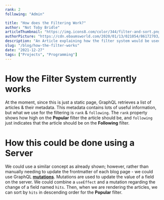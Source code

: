 ```yaml
---
rank: 2
following: "Admin"

title: "How does the Filtering Work?"
author: "Not Toby Bridle"
articleThumbnail: "https://img.icons8.com/color/344/filter-and-sort.png"
authorPicture: "https://cdn.ebaumsworld.com/2020/01/13/021054/86172703/lego-star-wars-profile-4.jpg"
description: "An Article explaining how the filter system would be used."
slug: "/blog/how-the-filter-works"
date: "2021-12-27"
tags: ["Projects", "Programming"]
---
```


# How the Filter System currently works
At the moment, since this is just a static page, GraphQL retrieves a list of articles & their metadata.
This metadata contains lots of useful information, but what we use for the filtering is `rank` & `following`. The `rank` property shows how high on the **Popular** filter the article should be, and `following` just indicates that the article should be on the **Following** filter.

# How this could be done using a Server
We could use a similar concept as already shown; however, rather than manually needing to update the frontmatter of each blog page - we could use GraphQL [__mutations__](https://graphql.org/learn/queries/). Mutations are used to update the value of a field on the server. We could combine a `useEffect` and a mutation regarding the change of a field named `hits`.
Then, when we are rendering the articles, we can sort by `hits` in descending order for the **Popular** filter.
